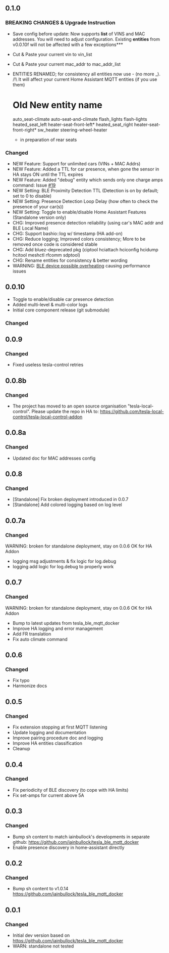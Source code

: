 <!-- https://developers.home-assistant.io/docs/add-ons/presentation#keeping-a-changelog -->

## 0.1.0

### BREAKING CHANGES & Upgrade Instruction
- Save config before update: Now supports **list** of VINS and MAC addresses. You will need to adjust configuration. Existing **entities** from v0.0.10f will not be affected with a few exceptions***
- Cut & Paste your current vin to vin_list
- Cut & Paste your current mac_addr to mac_addr_list
- ENTITIES RENAMED; for consistency all entities now use - (no more _). /!\ It will affect your current Home Assistant MQTT entities (if you use them)

    Old                  New entity name
    ============================================
    auto_seat-climate    auto-seat-and-climate
    flash_lights         flash-lights
    heated_seat_left     heater-seat-front-left*
    heated_seat_right    heater-seat-front-right*
    sw_heater            steering-wheel-heater
    * in preparation of rear seats

### Changed
- NEW Feature: Support for unlimited cars (VINs + MAC Addrs)
- NEW Feature: Added a TTL for car presence, when gone the sensor in HA stays ON until the TTL expires
- NEW Feature: Added "debug" entity which sends only one charge amps command: Issue [#19](https://github.com/tesla-local-control/tesla_ble_mqtt_core/issues/19)
- NEW Setting: BLE Proximity Detection TTL (Detection is on by default; set to 0 to disable)
- NEW Setting: Presence Detection Loop Delay (how often to check the presence of your car(s))
- NEW Setting: Toggle to enable/disable Home Assistant Features (Standalone version only)
- CHG: Improved presence detection reliability (using car's MAC addr and BLE Local Name)
- CHG: Support bashio::log w/ timestamp (HA add-on)
- CHG: Reduce logging; Improved colors consistency; More to be removed once code is considered stable
- CHG: Add bluez-deprecated pkg (ciptool hciattach hciconfig hcidump hcitool meshctl rfcomm sdptool)
- CHG: Rename entities for consistency & better wording
- WARNING: [BLE device possible overheating](https://github.com/tesla-local-control/tesla-local-control-addon/issues/27) causing performance issues


## 0.0.10

- Toggle to enable/disable car presence detection
- Added multi-level & multi-color logs
- Initial core component release (git submodule)

### Changed

## 0.0.9

### Changed

- Fixed useless tesla-control retries

## 0.0.8b

### Changed

- The project has moved to an open source organisation "tesla-local-control". Please update the repo in HA to: https://github.com/tesla-local-control/tesla-local-control-addon

## 0.0.8a

### Changed

- Updated doc for MAC addresses config

## 0.0.8

### Changed

- [Standalone] Fix broken deployment introduced in 0.0.7
- [Standalone] Add colored logging based on log level

## 0.0.7a

### Changed

WARNING: broken for standalone deployment, stay on 0.0.6
OK for HA Addon

- logging msg adjustments & fix logic for log.debug
- logging add logic for log.debug to properly work

## 0.0.7

### Changed

WARNING: broken for standalone deployment, stay on 0.0.6
OK for HA Addon

- Bump to latest updates from tesla_ble_mqtt_docker
- Improve HA logging and error management
- Add FR translation
- Fix auto climate command

## 0.0.6

### Changed

- Fix typo
- Harmonize docs

## 0.0.5

### Changed

- Fix extension stopping at first MQTT listening
- Update logging and documentation
- Improve pairing procedure doc and logging
- Improve HA entities classification
- Cleanup

## 0.0.4

### Changed

- Fix periodicity of BLE discovery (to cope with HA limits)
- Fix set-amps for current above 5A

## 0.0.3

### Changed

- Bump sh content to match iainbullock's developments in separate github: https://github.com/iainbullock/tesla_ble_mqtt_docker
- Enable presence discovery in home-assistant directly

## 0.0.2

### Changed

- Bump sh content to v1.0.14 https://github.com/iainbullock/tesla_ble_mqtt_docker


## 0.0.1

### Changed

- Initial dev version based on https://github.com/iainbullock/tesla_ble_mqtt_docker
- WARN: standalone not tested
